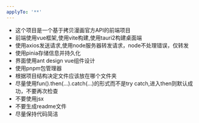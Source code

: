 ```yaml
---
applyTo: '**'
---
```

- 这个项目是一个基于拷贝漫画官方API的前端项目
- 前端使用vue框架,使用vite构建,使用tauri2构建桌面端
- 使用axios发送请求,使用node服务器转发请求，node不处理错误，仅转发
- 使用pinia存储信息并持久化
- 界面使用ant design vue组件设计
- 使用pnpm包管理器
- 根据项目结构决定文件应该放在哪个文件夹
- 尽量使用fun().then(...).catch(...)的形式而不是try catch,进入then则默认成功，不要再次检查
- 不要使用jsx
- 不要生成readme文件
- 尽量保持代码简洁
